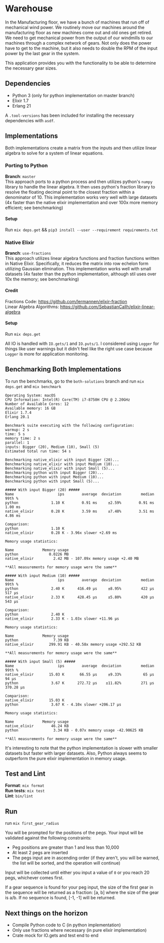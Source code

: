 # Warehouse

In the Manufacturing floor, we have a bunch of machines that run off of mechanical
wind power. We routinely move our machines around the manufacturing floor as new
machines come out and old ones get retired. We need to get mechanical power from the
output of our windmills to our machines through a complex network of gears. Not only does
the power have to get to the machine, but it also needs to double the RPM of the input
power by the last gear in the system.

This application provides you with the functionality to be able to determine the necessary gear sizes.

## Dependencies
* Python 3 (only for python implementation on master branch)
* Elixir 1.7
* Erlang 21

A `.tool-versions` has been included for installing the necessary dependencies with `asdf`.


## Implementations
Both implementations create a matrix from the inputs and then utilize linear algebra to solve for a system of linear equations. 

### Porting to Python
**Branch**: `master` <br />
This approach ports to a python process and then utilizes python's `numpy` library to handle the linear algebra. It then uses python's
fraction library to resolve the floating decimal point to the closest fraction within a denominator of 10.
This implementation works very well with large datasets (4x faster than the native elixir implementation and over 100x more memory efficient; see benchmarking)

#### Setup

Run `mix deps.get` && `pip3 install --user --requirement requirements.txt` 

### Native Elixir
**Branch**: `use-fractions` <br />
This approach utilizes linear algebra functions and fraction functions written in Native Elixir.
Specifically, it reduces the matrix into row echelon form utilizing Gaussian elimination.
This implementation works well with small datasets (4x faster than the python implementation, although stil uses over 10x the memory; see benchmarking)

#### Credit
Fractions Code: https://github.com/lermannen/elixir-fraction <br />
Linear Algebra Algorithms: https://github.com/SebastianCallh/elixir-linear-algebra

#### Setup

Run `mix deps.get`

All IO is handled with `IO.gets/1` and `IO.puts/1`. I considered using `Logger` for things like user warnings but it didn't feel like the right use case because
`Logger` is more for application monitoring. 

## Benchmarking Both Implementations
To run the benchmarks, go to the `both-solutions` branch and run `mix deps.get` and `mix benchmark`

```
Operating System: macOS
CPU Information: Intel(R) Core(TM) i7-8750H CPU @ 2.20GHz
Number of Available Cores: 12
Available memory: 16 GB
Elixir 1.7.4
Erlang 20.1

Benchmark suite executing with the following configuration:
warmup: 2 s
time: 5 s
memory time: 2 s
parallel: 1
inputs: Bigger (20), Medium (10), Small (5)
Estimated total run time: 54 s

Benchmarking native_elixir with input Bigger (20)...
Benchmarking native_elixir with input Medium (10)...
Benchmarking native_elixir with input Small (5)...
Benchmarking python with input Bigger (20)...
Benchmarking python with input Medium (10)...
Benchmarking python with input Small (5)...

##### With input Bigger (20) #####
Name                    ips        average  deviation         median         99th %
python               1.10 K        0.91 ms     ±2.59%        0.91 ms        1.00 ms
native_elixir        0.28 K        3.59 ms     ±7.48%        3.51 ms        4.86 ms

Comparison:
python               1.10 K
native_elixir        0.28 K - 3.96x slower +2.69 ms

Memory usage statistics:

Name             Memory usage
python              0.0226 MB
native_elixir         2.42 MB - 107.09x memory usage +2.40 MB

**All measurements for memory usage were the same**

##### With input Medium (10) #####
Name                    ips        average  deviation         median         99th %
python               2.40 K      416.49 μs     ±8.95%         422 μs         517 μs
native_elixir        2.33 K      428.45 μs     ±5.80%         420 μs         543 μs

Comparison:
python               2.40 K
native_elixir        2.33 K - 1.03x slower +11.96 μs

Memory usage statistics:

Name             Memory usage
python                7.39 KB
native_elixir       299.91 KB - 40.58x memory usage +292.52 KB

**All measurements for memory usage were the same**

##### With input Small (5) #####
Name                    ips        average  deviation         median         99th %
native_elixir       15.03 K       66.55 μs     ±9.33%          65 μs          94 μs
python               3.67 K      272.72 μs    ±11.82%         271 μs      370.28 μs

Comparison:
native_elixir       15.03 K
python               3.67 K - 4.10x slower +206.17 μs

Memory usage statistics:

Name             Memory usage
native_elixir        46.24 KB
python                3.34 KB - 0.07x memory usage -42.90625 KB

**All measurements for memory usage were the same**
```

It's interesting to note that the python implementation is slower with smaller datasets but faster with larger datasets.
Also, Python always seems to outperform the pure elixir implementation in memory usage.

## Test and Lint
**Format**: `mix format`<br />
**Run tests**: `mix test`<br />
**Lint**: `bin/lint`<br />

## Run
run `mix first_gear_radius`

You will be prompted for the positions of the pegs. Your input will be validated against the following constraints:
* Peg positions are greater than 1 and less than 10,000
* At least 2 pegs are inserted
* The pegs input are in ascending order (if they aren't, you will be warned, the list will be sorted, and the operation will continue)

Input will be collected until either you input a value of `0` or you reach 20 pegs, whichever comes first.

If a gear sequence is found for your peg input, the size of the first gear in the sequence will be returned as a fraction: [a, b] where the size of the gear is a/b.
If no sequence is found, [-1, -1] will be returned.

## Next things on the horizon
* Compile Python code to C (in python implementation)
* Only use fractions where necessary (in pure elixir implementation)
* Crate mock for IO.gets and test end to end
